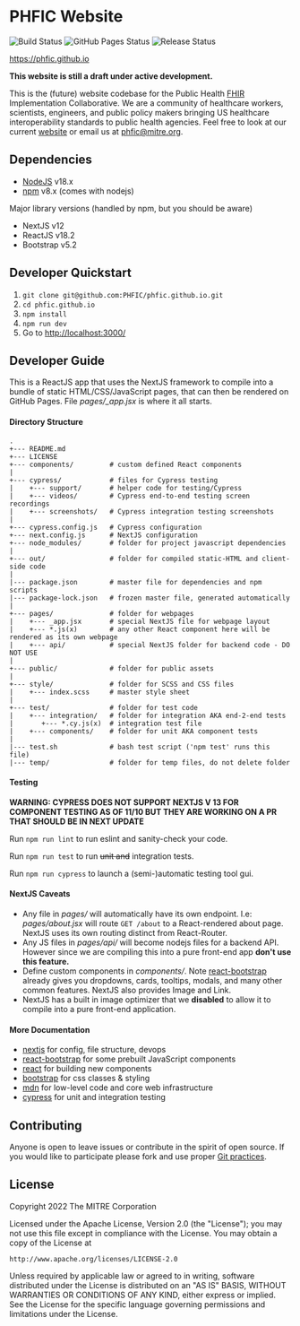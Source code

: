 # PHFIC Website
![Build Status](https://img.shields.io/github/actions/workflow/status/phfic/phfic.github.io/nextjs.yml?branch=main)
![GitHub Pages Status](https://img.shields.io/github/deployments/phfic/phfic.github.io/github-pages?color=blue&label=pages)
![Release Status](https://img.shields.io/badge/release-draft-red)

<https://phfic.github.io>

**This website is still a draft under active development.**

This is the (future) website codebase for the Public Health [FHIR](https://en.wikipedia.org/wiki/Fast_Healthcare_Interoperability_Resources) Implementation Collaborative. We are a community of healthcare workers, scientists, engineers, and public policy makers bringing US healthcare interoperability standards to public health agencies. Feel free to look at our current [website](https://sites.mitre.org/phfic/) or email us at [phfic@mitre.org](mailto:phfic@mitre.org).

## Dependencies
 - [NodeJS](https://nodejs.org/en/) v18.x
 - [npm](https://github.com/npm/cli) v8.x (comes with nodejs)

Major library versions (handled by npm, but you should be aware)
 - NextJS v12
 - ReactJS v18.2
 - Bootstrap v5.2

## Developer Quickstart
 1. `git clone git@github.com:PHFIC/phfic.github.io.git`
 2. `cd phfic.github.io`
 3. `npm install`
 4. `npm run dev`
 5. Go to <http://localhost:3000/>

## Developer Guide
This is a ReactJS app that uses the NextJS framework to compile into a bundle of static HTML/CSS/JavaScript pages, that can then be rendered on GitHub Pages. File _pages/\_app.jsx_ is where it all starts.


#### Directory Structure
```
.
+--- README.md
+--- LICENSE
+--- components/         # custom defined React components
|
+--- cypress/            # files for Cypress testing
|    +--- support/       # helper code for testing/Cypress
|    +--- videos/        # Cypress end-to-end testing screen recordings
|    +--- screenshots/   # Cypress integration testing screenshots
|
+--- cypress.config.js   # Cypress configuration
+--- next.config.js      # NextJS configuration
+--- node_modules/       # folder for project javascript dependencies
|
+--- out/                # folder for compiled static-HTML and client-side code
|
|--- package.json        # master file for dependencies and npm scripts
|--- package-lock.json   # frozen master file, generated automatically
|
+--- pages/              # folder for webpages
|    +--- _app.jsx       # special NextJS file for webpage layout
|    +--- *.js(x)        # any other React component here will be rendered as its own webpage
|    +--- api/           # special NextJS folder for backend code - DO NOT USE
|
+--- public/             # folder for public assets
|
+--- style/              # folder for SCSS and CSS files
|    +--- index.scss     # master style sheet
|
+--- test/               # folder for test code
|    +--- integration/   # folder for integration AKA end-2-end tests
|       +--- *.cy.js(x)  # integration test file
|    +--- components/    # folder for unit AKA component tests
|
|--- test.sh             # bash test script ('npm test' runs this file)
|--- temp/               # folder for temp files, do not delete folder
```


#### Testing

**WARNING: CYPRESS DOES NOT SUPPORT NEXTJS V 13 FOR COMPONENT TESTING AS OF 11/10 BUT THEY ARE WORKING ON A PR THAT SHOULD BE IN NEXT UPDATE**

Run `npm run lint` to run eslint and sanity-check your code.

Run `npm run test` to run ~~unit and~~ integration tests.

Run `npm run cypress` to launch a (semi-)automatic testing tool gui.


#### NextJS Caveats
 - Any file in _pages/_ will automatically have its own endpoint. I.e: _pages/about.jsx_ will route `GET /about` to a React-rendered about page. NextJS uses its own routing distinct from React-Router.
 - Any JS files in _pages/api/_ will become nodejs files for a backend API. However since we are compiling this into a pure front-end app **don't use this feature.**
 - Define custom components in _components/_. Note [react-bootstrap](https://react-bootstrap.github.io/) already gives you dropdowns, cards, tooltips, modals, and many other common features. NextJS also provides Image and Link.
 - NextJS has a built in image optimizer that we **disabled** to allow it to compile into a pure front-end application.


#### More Documentation
 - [nextjs](https://nextjs.org/docs/getting-started) for config, file structure, devops
 - [react-bootstrap](https://react-bootstrap.github.io/) for some prebuilt JavaScript components
 - [react](https://reactjs.org/docs/getting-started.html) for building new components
 - [bootstrap](https://getbootstrap.com/docs/5.2/getting-started/introduction/) for css classes & styling
 - [mdn](https://developer.mozilla.org/en-US/) for low-level code and core web infrastructure
 - [cypress](https://docs.cypress.io/guides/getting-started/opening-the-app) for unit and integration testing


## Contributing
Anyone is open to leave issues or contribute in the spirit of open source. If you would like to participate please fork and use proper [Git practices](https://docs.github.com/en/get-started/quickstart/github-flow).


## License

Copyright 2022 The MITRE Corporation

Licensed under the Apache License, Version 2.0 (the "License"); you may not use this file except in compliance with the License. You may obtain a copy of the License at
```
http://www.apache.org/licenses/LICENSE-2.0
```
Unless required by applicable law or agreed to in writing, software distributed under the License is distributed on an "AS IS" BASIS, WITHOUT WARRANTIES OR CONDITIONS OF ANY KIND, either express or implied. See the License for the specific language governing permissions and limitations under the License.

